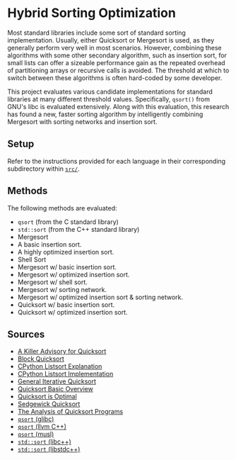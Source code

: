 # Hybrid Sorting Optimization

Most standard libraries include some sort of standard sorting implementation.
Usually, either Quicksort or Mergesort is used, as they generally perform very
well in most scenarios. However, combining these algorithms with some other
secondary algorithm, such as insertion sort, for small lists can offer a
sizeable performance gain as the repeated overhead of partitioning arrays or
recursive calls is avoided. The threshold at which to switch between these
algorithms is often hard-coded by some developer.

This project evaluates various candidate implementations for standard libraries
at many different threshold values. Specifically, `qsort()` from GNU's libc is
evaluated extensively. Along with this evaluation, this research has found a
new, faster sorting algorithm by intelligently combining Mergesort with sorting
networks and insertion sort.

## Setup

Refer to the instructions provided for each language in their corresponding
subdirectory within [`src/`](./src/).

## Methods

The following methods are evaluated:

- `qsort` (from the C standard library)
- `std::sort` (from the C++ standard library)
- Mergesort
- A basic insertion sort.
- A highly optimized insertion sort.
- Shell Sort
- Mergesort w/ basic insertion sort.
- Mergesort w/ optimized insertion sort.
- Mergesort w/ shell sort.
- Mergesort w/ sorting network.
- Mergesort w/ optimized insertion sort & sorting network.
- Quicksort w/ basic insertion sort.
- Quicksort w/ optimized insertion sort.

## Sources

- [A Killer Advisory for Quicksort](https://algs4.cs.princeton.edu/references/papers/mcilroy.pdf)
- [Block Quicksort](https://arxiv.org/abs/1604.06697)
- [CPython Listsort Explanation](https://github.com/python/cpython/blob/main/Objects/listsort.txt)
- [CPython Listsort Implementation](https://github.com/python/cpython/blob/main/Objects/listobject.c#L1058)
- [General Iterative Quicksort](https://www.geeksforgeeks.org/iterative-quick-sort/)
- [Quicksort Basic Overview](https://www.youtube.com/watch?v=7h1s2SojIRw)
- [Quicksort is Optimal](https://www.cs.princeton.edu/~rs/talks/QuicksortIsOptimal.pdf)
- [Sedgewick Quicksort](https://algs4.cs.princeton.edu/23quicksort/)
- [The Analysis of Quicksort Programs](https://link.springer.com/content/pdf/10.1007/BF00289467.pdf)
- [`qsort` (glibc)](https://sourceware.org/git/?p=glibc.git;a=blob;f=stdlib/qsort.c;h=23f2d283147073ac5bcb6e4bf2c9d6ea994d629c;hb=HEAD)
- [`qsort` (llvm C++)](https://github.com/llvm/llvm-project/blob/main/libc/src/stdlib/qsort.cpp)
- [`qsort` (musl)](https://git.musl-libc.org/cgit/musl/tree/src/stdlib/qsort.c)
- [`std::sort` (libc++)](https://github.com/llvm-mirror/libcxx/blob/a12cb9d211019d99b5875b6d8034617cbc24c2cc/include/algorithm#L3901)
- [`std::sort` (libstdc++)](https://github.com/gcc-mirror/gcc/blob/d9375e490072d1aae73a93949aa158fcd2a27018/libstdc%2B%2B-v3/include/bits/stl_algo.h#L1950)
